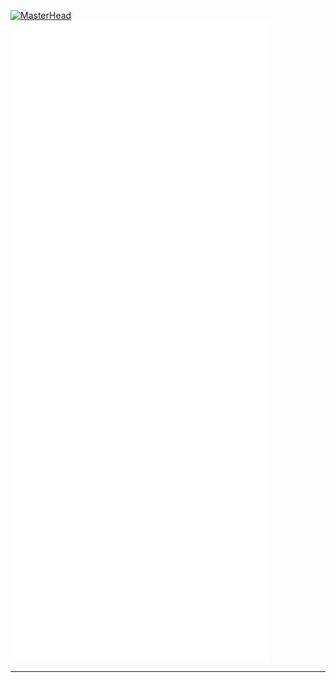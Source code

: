 [![MasterHead](https://i.imgur.com/rrnIqDe.gif)]()
![Metrics](/github-metrics.svg)

--------------------------------------------------------------------
<!--
<p><img align="center" src="https://github-readme-stats.vercel.app/api/top-langs?username=sadmaxie&show_icons=true&locale=en&layout=compact&theme=tokyonight" alt="sadmaxie" /></p>
<p><img align="center" src="https://github-readme-stats.vercel.app/api?username=sadmaxie&show_icons=true&locale=en&theme=tokyonight" alt="sadmaxie" /></p>
<!--
<p><img align="center" src="https://github-readme-streak-stats.herokuapp.com/?user=sadmaxie&theme=tokyonight" alt="sadmaxie" /></p>
-->







